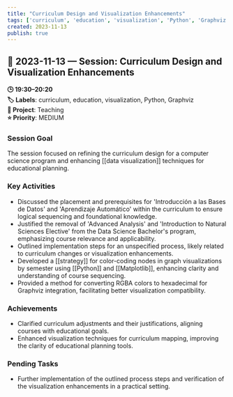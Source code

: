 ```yaml
---
title: "Curriculum Design and Visualization Enhancements"
tags: ['curriculum', 'education', 'visualization', 'Python', 'Graphviz']
created: 2023-11-13
publish: true
---
```


## 📅 2023-11-13 — Session: Curriculum Design and Visualization Enhancements

**🕒 19:30–20:20**  
**🏷️ Labels**: curriculum, education, visualization, Python, Graphviz  
**📂 Project**: Teaching  
**⭐ Priority**: MEDIUM  


### Session Goal
The session focused on refining the curriculum design for a computer science program and enhancing [[data visualization]] techniques for educational planning.

### Key Activities
- Discussed the placement and prerequisites for 'Introducción a las Bases de Datos' and 'Aprendizaje Automático' within the curriculum to ensure logical sequencing and foundational knowledge.
- Justified the removal of 'Advanced Analysis' and 'Introduction to Natural Sciences Elective' from the Data Science Bachelor's program, emphasizing course relevance and applicability.
- Outlined implementation steps for an unspecified process, likely related to curriculum changes or visualization enhancements.
- Developed a [[strategy]] for color-coding nodes in graph visualizations by semester using [[Python]] and [[Matplotlib]], enhancing clarity and understanding of course sequencing.
- Provided a method for converting RGBA colors to hexadecimal for Graphviz integration, facilitating better visualization compatibility.

### Achievements
- Clarified curriculum adjustments and their justifications, aligning courses with educational goals.
- Enhanced visualization techniques for curriculum mapping, improving the clarity of educational planning tools.

### Pending Tasks
- Further implementation of the outlined process steps and verification of the visualization enhancements in a practical setting.
